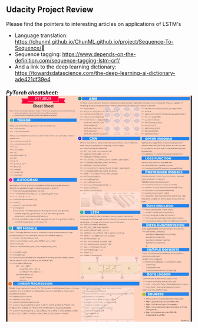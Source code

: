 ## Udacity Project Review

Please find the pointers to interesting articles on applications of LSTM's

* Language translation: https://chunml.github.io/ChunML.github.io/project/Sequence-To-Sequence/
* Sequence tagging: https://www.depends-on-the-definition.com/sequence-tagging-lstm-crf/
* And a link to the deep learning dictionary: https://towardsdatascience.com/the-deep-learning-ai-dictionary-ade421df39e4

##### PyTorch cheatsheet: ![alt text](pytorch_cheatsheet.png)
